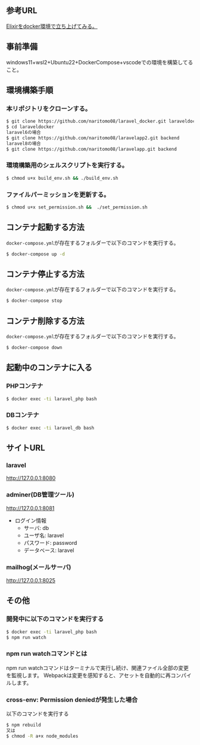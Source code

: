 ## 参考URL

[Elixirをdocker環境で立ち上げてみる。](https://qiita.com/naritomo08/items/fecf4ace7b9ca9078102)


## 事前準備

windows11+wsl2+Ubuntu22+DockerCompose+vscodeでの環境を構築してること。

## 環境構築手順

### 本リポジトリをクローンする。

```bash
$ git clone https://github.com/naritomo08/laravel_docker.git laraveldocker
$ cd laraveldocker
laravel6の場合
$ git clone https://github.com/naritomo08/laravelapp2.git backend
laravel8の場合
$ git clone https://github.com/naritomo08/laravelapp.git backend
```

### 環境構築用のシェルスクリプトを実行する。

```bash
$ chmod u+x build_env.sh && ./build_env.sh
```

### ファイルパーミッションを更新する。

```bash
$ chmod u+x set_permission.sh &&  ./set_permission.sh
```

## コンテナ起動する方法

`docker-compose.yml`が存在するフォルダーで以下のコマンドを実行する。

```bash
$ docker-compose up -d
```

## コンテナ停止する方法

`docker-compose.yml`が存在するフォルダーで以下のコマンドを実行する。

```bash
$ docker-compose stop
```

## コンテナ削除する方法

`docker-compose.yml`が存在するフォルダーで以下のコマンドを実行する。

```bash
$ docker-compose down
```

## 起動中のコンテナに入る

### PHPコンテナ

```bash
$ docker exec -ti laravel_php bash
```

### DBコンテナ

```bash
$ docker exec -ti laravel_db bash
```

## サイトURL

### laravel

http://127.0.0.1:8080

### adminer(DB管理ツール)

http://127.0.0.1:8081


* ログイン情報
  - サーバ: db
  - ユーザ名: laravel
  - パスワード: password
  - データベース: laravel

### mailhog(メールサーバ)

http://127.0.0.1:8025

## その他

### 開発中に以下のコマンドを実行する

```bash
$ docker exec -ti laravel_php bash
$ npm run watch
```

### npm run watchコマンドとは

npm run watchコマンドはターミナルで実行し続け、関連ファイル全部の変更を監視します。
Webpackは変更を感知すると、アセットを自動的に再コンパイルします。

### cross-env: Permission deniedが発生した場合

以下のコマンドを実行する

```bash
$ npm rebuild
又は
$ chmod -R a+x node_modules
```
